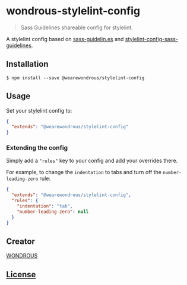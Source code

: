 # wondrous-stylelint-config

> Sass Guidelines shareable config for stylelint.

A stylelint config based on [sass-guidelin.es](https://sass-guidelin.es/) and
[stylelint-config-sass-guidelines](https://github.com/bjankord/stylelint-config-sass-guidelines).

## Installation

```console
$ npm install --save @wearewondrous/stylelint-config
```

## Usage

Set your stylelint config to:

```json
{
  "extends": "@wearewondrous/stylelint-config"
}
```

### Extending the config

Simply add a `"rules"` key to your config and add your overrides there.

For example, to change the `indentation` to tabs and turn off the `number-leading-zero` rule:

```json
{
  "extends": "@wearewondrous/stylelint-config",
  "rules": {
    "indentation": "tab",
    "number-leading-zero": null
  }
}
```

## Creator

[WONDROUS](https://www.wearewondrous.com/)

## [License](LICENSE)
